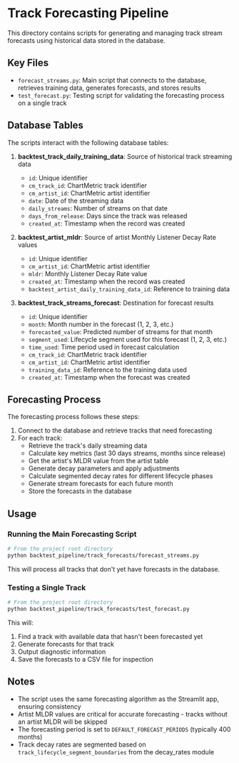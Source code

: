 # Track Forecasting Pipeline

This directory contains scripts for generating and managing track stream forecasts using historical data stored in the database.

## Key Files

- `forecast_streams.py`: Main script that connects to the database, retrieves training data, generates forecasts, and stores results
- `test_forecast.py`: Testing script for validating the forecasting process on a single track

## Database Tables

The scripts interact with the following database tables:

1. **backtest_track_daily_training_data**: Source of historical track streaming data
   - `id`: Unique identifier
   - `cm_track_id`: ChartMetric track identifier
   - `cm_artist_id`: ChartMetric artist identifier
   - `date`: Date of the streaming data
   - `daily_streams`: Number of streams on that date
   - `days_from_release`: Days since the track was released
   - `created_at`: Timestamp when the record was created

2. **backtest_artist_mldr**: Source of artist Monthly Listener Decay Rate values
   - `id`: Unique identifier
   - `cm_artist_id`: ChartMetric artist identifier
   - `mldr`: Monthly Listener Decay Rate value
   - `created_at`: Timestamp when the record was created
   - `backtest_artist_daily_training_data_id`: Reference to training data

3. **backtest_track_streams_forecast**: Destination for forecast results
   - `id`: Unique identifier
   - `month`: Month number in the forecast (1, 2, 3, etc.)
   - `forecasted_value`: Predicted number of streams for that month
   - `segment_used`: Lifecycle segment used for this forecast (1, 2, 3, etc.)
   - `time_used`: Time period used in forecast calculation
   - `cm_track_id`: ChartMetric track identifier
   - `cm_artist_id`: ChartMetric artist identifier
   - `training_data_id`: Reference to the training data used
   - `created_at`: Timestamp when the forecast was created

## Forecasting Process

The forecasting process follows these steps:

1. Connect to the database and retrieve tracks that need forecasting
2. For each track:
   - Retrieve the track's daily streaming data
   - Calculate key metrics (last 30 days streams, months since release)
   - Get the artist's MLDR value from the artist table
   - Generate decay parameters and apply adjustments
   - Calculate segmented decay rates for different lifecycle phases
   - Generate stream forecasts for each future month
   - Store the forecasts in the database

## Usage

### Running the Main Forecasting Script

```bash
# From the project root directory
python backtest_pipeline/track_forecasts/forecast_streams.py
```

This will process all tracks that don't yet have forecasts in the database.

### Testing a Single Track

```bash
# From the project root directory
python backtest_pipeline/track_forecasts/test_forecast.py
```

This will:
1. Find a track with available data that hasn't been forecasted yet
2. Generate forecasts for that track
3. Output diagnostic information
4. Save the forecasts to a CSV file for inspection

## Notes

- The script uses the same forecasting algorithm as the Streamlit app, ensuring consistency
- Artist MLDR values are critical for accurate forecasting - tracks without an artist MLDR will be skipped
- The forecasting period is set to `DEFAULT_FORECAST_PERIODS` (typically 400 months)
- Track decay rates are segmented based on `track_lifecycle_segment_boundaries` from the decay_rates module
